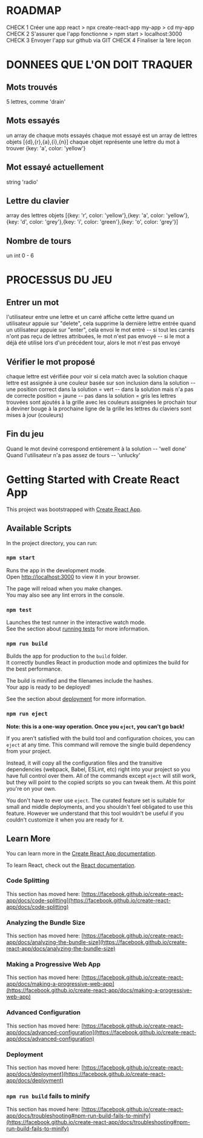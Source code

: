 # ROADMAP
CHECK 1 Créer une app react > npx create-react-app my-app > cd my-app
CHECK 2 S'assurer que l'app fonctionne > npm start > localhost:3000
CHECK 3 Envoyer l'app sur github via GIT
CHECK 4 Finaliser la 1ère leçon

# DONNEES QUE L'ON DOIT TRAQUER
## Mots trouvés
5 lettres, comme 'drain'

## Mots essayés
un array de chaque mots essayés
chaque mot essayé est un array de lettres objets [{d},{r},{a},{i},{n}]
chaque objet représente une lettre du mot à trouver {key: 'a', color: 'yellow'}

## Mot essayé actuellement
string 'radio'

## Lettre du clavier
array des lettres objets [{key: 'r', color: 'yellow'},{key: 'a', color: 'yellow'},{key: 'd', color: 'grey'},{key: 'i', color: 'green'},{key: 'o', color: 'grey'}]

## Nombre de tours
un int 0 - 6


# PROCESSUS DU JEU
## Entrer un mot
l'utilisateur entre une lettre et un carré affiche cette lettre
quand un utilisateur appuie sur "delete", cela supprime la dernière lettre entrée
quand un utilisateur appuie sur "enter", cela envoi le mot entré
-- si tout les carrés n'ont pas reçu de lettres attribuées, le mot n'est pas envoyé
-- si le mot a déjà été utilisé lors d'un précédent tour, alors le mot n'est pas envoyé

## Vérifier le mot proposé
chaque lettre est vérifiée pour voir si cela match avec la solution
chaque lettre est assignée à une couleur basée sur son inclusion dans la solution
-- une position correct dans la solution = vert
-- dans la solution mais n'a pas de correcte position = jaune
-- pas dans la solution = gris
les lettres trouvées sont ajoutés à la grille avec les couleurs assignées
le prochain tour à deviner bouge à la prochaine ligne de la grille
les lettres du claviers sont mises à jour (couleurs)

## Fin du jeu
Quand le mot deviné correspond entièrement à la solution
-- 'well done'
Quand l'utilisateur n'a pas assez de tours
-- 'unlucky'

# Getting Started with Create React App

This project was bootstrapped with [Create React App](https://github.com/facebook/create-react-app).

## Available Scripts

In the project directory, you can run:

### `npm start`

Runs the app in the development mode.\
Open [http://localhost:3000](http://localhost:3000) to view it in your browser.

The page will reload when you make changes.\
You may also see any lint errors in the console.

### `npm test`

Launches the test runner in the interactive watch mode.\
See the section about [running tests](https://facebook.github.io/create-react-app/docs/running-tests) for more information.

### `npm run build`

Builds the app for production to the `build` folder.\
It correctly bundles React in production mode and optimizes the build for the best performance.

The build is minified and the filenames include the hashes.\
Your app is ready to be deployed!

See the section about [deployment](https://facebook.github.io/create-react-app/docs/deployment) for more information.

### `npm run eject`

**Note: this is a one-way operation. Once you `eject`, you can't go back!**

If you aren't satisfied with the build tool and configuration choices, you can `eject` at any time. This command will remove the single build dependency from your project.

Instead, it will copy all the configuration files and the transitive dependencies (webpack, Babel, ESLint, etc) right into your project so you have full control over them. All of the commands except `eject` will still work, but they will point to the copied scripts so you can tweak them. At this point you're on your own.

You don't have to ever use `eject`. The curated feature set is suitable for small and middle deployments, and you shouldn't feel obligated to use this feature. However we understand that this tool wouldn't be useful if you couldn't customize it when you are ready for it.

## Learn More

You can learn more in the [Create React App documentation](https://facebook.github.io/create-react-app/docs/getting-started).

To learn React, check out the [React documentation](https://reactjs.org/).

### Code Splitting

This section has moved here: [https://facebook.github.io/create-react-app/docs/code-splitting](https://facebook.github.io/create-react-app/docs/code-splitting)

### Analyzing the Bundle Size

This section has moved here: [https://facebook.github.io/create-react-app/docs/analyzing-the-bundle-size](https://facebook.github.io/create-react-app/docs/analyzing-the-bundle-size)

### Making a Progressive Web App

This section has moved here: [https://facebook.github.io/create-react-app/docs/making-a-progressive-web-app](https://facebook.github.io/create-react-app/docs/making-a-progressive-web-app)

### Advanced Configuration

This section has moved here: [https://facebook.github.io/create-react-app/docs/advanced-configuration](https://facebook.github.io/create-react-app/docs/advanced-configuration)

### Deployment

This section has moved here: [https://facebook.github.io/create-react-app/docs/deployment](https://facebook.github.io/create-react-app/docs/deployment)

### `npm run build` fails to minify

This section has moved here: [https://facebook.github.io/create-react-app/docs/troubleshooting#npm-run-build-fails-to-minify](https://facebook.github.io/create-react-app/docs/troubleshooting#npm-run-build-fails-to-minify)
